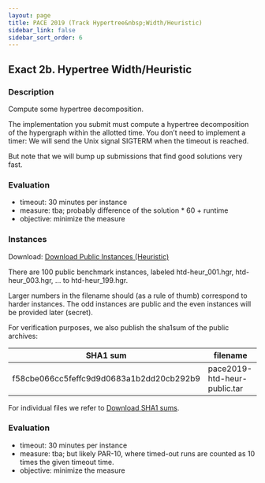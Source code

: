 ```yaml
---
layout: page
title: PACE 2019 (Track Hypertree&nbsp;Width/Heuristic)
sidebar_link: false
sidebar_sort_order: 6
---
```


## Exact 2b. Hypertree Width/Heuristic
### Description
Compute some hypertree decomposition. 

The implementation you submit must compute a hypertree decomposition of the hypergraph within the allotted time. You don’t need to implement a timer: We will send the Unix signal SIGTERM when the timeout is reached. 

But note that we will bump up submissions that find good solutions very fast.


### Evaluation
- timeout: 30 minutes per instance
- measure: tba; probably difference of the solution * 60 + runtime
- objective: minimize the measure


### Instances

Download: [Download Public Instances (Heuristic)](/files/pace2019-htd-heur-public.tar.bz2)


There are 100 public benchmark instances, labeled htd-heur_001.hgr, htd-heur_003.hgr, ... to htd-heur_199.hgr. 

 
Larger numbers in the filename should (as a rule of thumb) correspond to harder instances. The odd instances are public and the even instances will be provided later (secret). 

For verification purposes, we also publish the sha1sum of the public archives:

SHA1 sum | filename 
--- | --- 
 f58cbe066cc5feffc9d9d0683a1b2dd20cb292b9   | pace2019-htd-heur-public.tar 

For individual files we refer to [Download SHA1 sums](/files/pace2019-htd-heur-public-shasums.txt).

### Evaluation 
- timeout: 30 minutes per instance
- measure: tba; but likely PAR-10, where timed-out runs are counted as 10 times the given timeout time.
- objective: minimize the measure
